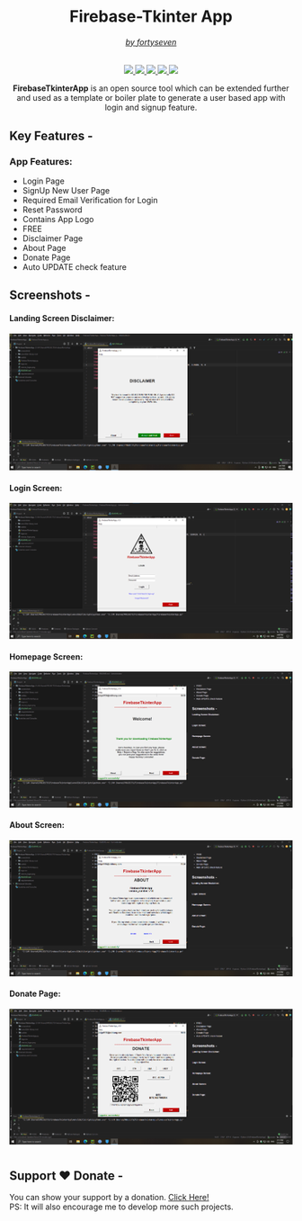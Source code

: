 <h1 align="center">Firebase-Tkinter App</h1>
<h6 align="center"><a href="https://thefortyseven.dev/">by fortyseven</a></h6>

<p align="center">
    <a href="https://www.python.org/">
    <img src="https://img.shields.io/badge/Python-3.9-blue">
  </a>
  <a href="">
    <img src="https://img.shields.io/badge/Version-1.0-yellow">
  </a>
    <a href="https://github.com/fortysev-en/FirebaseTkinterApp">
    <img src="https://img.shields.io/badge/Open%20Source-%E2%9D%A4-brightgreen">
  </a>
    <a href="http://thefortyseven.dev">
    <img src="https://img.shields.io/badge/Blogs-%E2%9A%8F-lightgrey">
  </a>
<a href="https://thefortyseven.dev/firebase-tkinter-login-signup-app-template">
    <img src="https://img.shields.io/badge/Tutorial-%F0%9F%9B%88-brightgreen">
  </a>
</p>

<p align="center">
  <b>FirebaseTkinterApp</b> is an open source tool which can be extended further and used as a template or boiler 
plate to generate a user based app with login and signup feature.
</p>


## Key Features -
### App Features:
* Login Page
* SignUp New User Page
* Required Email Verification for Login
* Reset Password
* Contains App Logo
* FREE
* Disclaimer Page
* About Page
* Donate Page
* Auto UPDATE check feature



## Screenshots -

#### Landing Screen Disclaimer:
![](/screenshots/disclaimer.png)

#### Login Screen:
![](/screenshots/login.png)

#### Homepage Screen:
![](/screenshots/homepage.png)

#### About Screen:
![](/screenshots/about.png)

#### Donate Page:
![](/screenshots/donate.png)

#
## Support ❤ Donate -
You can show your support by a donation. <a href="https://thefortyseven.dev/donatePage">Click Here!</a>\
PS: It will also encourage me to develop more such projects.